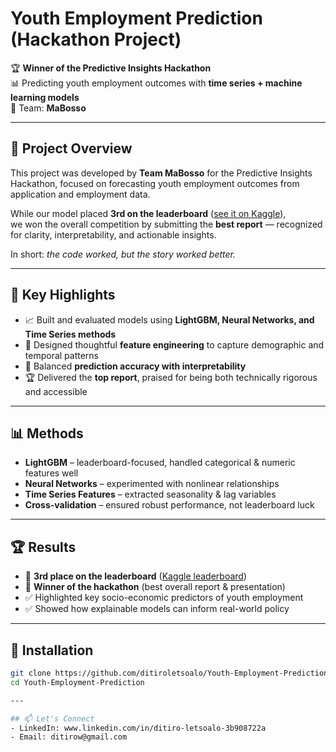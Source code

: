 # Youth Employment Prediction (Hackathon Project)  

🏆 **Winner of the Predictive Insights Hackathon**  
📊 Predicting youth employment outcomes with **time series + machine learning models**  
👥 Team: **MaBosso**

---

## 📖 Project Overview
This project was developed by **Team MaBosso** for the Predictive Insights Hackathon, focused on forecasting youth employment outcomes from application and employment data.  

While our model placed **3rd on the leaderboard** ([see it on Kaggle](https://www.kaggle.com/competitions/youth-employment-prediction/leaderboard)),  
we won the overall competition by submitting the **best report** — recognized for clarity, interpretability, and actionable insights.  

In short: *the code worked, but the story worked better.*  

---

## 🚀 Key Highlights
- 📈 Built and evaluated models using **LightGBM, Neural Networks, and Time Series methods**  
- 🔎 Designed thoughtful **feature engineering** to capture demographic and temporal patterns  
- 🧠 Balanced **prediction accuracy with interpretability**  
- 🏆 Delivered the **top report**, praised for being both technically rigorous and accessible  

---

## 📊 Methods
- **LightGBM** – leaderboard-focused, handled categorical & numeric features well  
- **Neural Networks** – experimented with nonlinear relationships  
- **Time Series Features** – extracted seasonality & lag variables  
- **Cross-validation** – ensured robust performance, not leaderboard luck  

---

## 🏆 Results
- 🥉 **3rd place on the leaderboard** ([Kaggle leaderboard](https://www.kaggle.com/competitions/youth-employment-prediction/leaderboard))  
- 🥇 **Winner of the hackathon** (best overall report & presentation)  
- ✅ Highlighted key socio-economic predictors of youth employment  
- ✅ Showed how explainable models can inform real-world policy  

---

## 🔧 Installation
```bash
git clone https://github.com/ditiroletsoalo/Youth-Employment-Prediction.git
cd Youth-Employment-Prediction

---

## 📫 Let's Connect
- LinkedIn: www.linkedin.com/in/ditiro-letsoalo-3b908722a   
- Email: ditirow@gmail.com
